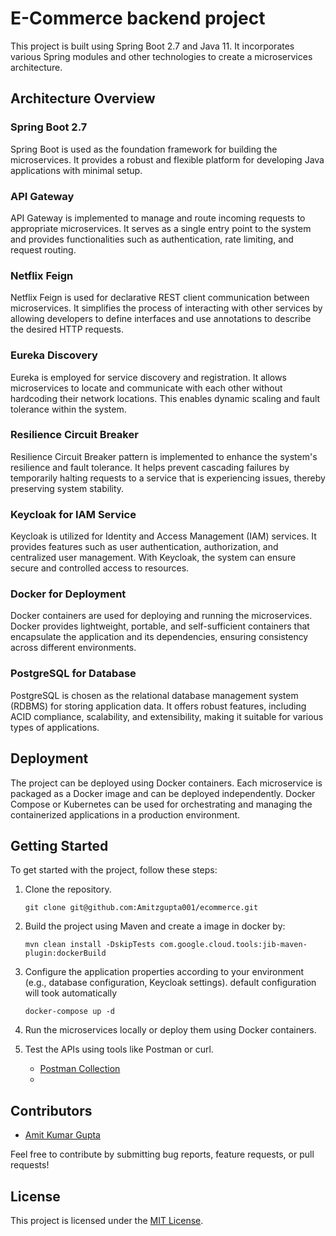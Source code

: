 # E-Commerce backend project

This project is built using Spring Boot 2.7 and Java 11. It incorporates various Spring modules and other technologies to create a microservices architecture.

## Architecture Overview

### Spring Boot 2.7
Spring Boot is used as the foundation framework for building the microservices. It provides a robust and flexible platform for developing Java applications with minimal setup.

### API Gateway
API Gateway is implemented to manage and route incoming requests to appropriate microservices. It serves as a single entry point to the system and provides functionalities such as authentication, rate limiting, and request routing.

### Netflix Feign
Netflix Feign is used for declarative REST client communication between microservices. It simplifies the process of interacting with other services by allowing developers to define interfaces and use annotations to describe the desired HTTP requests.

### Eureka Discovery
Eureka is employed for service discovery and registration. It allows microservices to locate and communicate with each other without hardcoding their network locations. This enables dynamic scaling and fault tolerance within the system.

### Resilience Circuit Breaker
Resilience Circuit Breaker pattern is implemented to enhance the system's resilience and fault tolerance. It helps prevent cascading failures by temporarily halting requests to a service that is experiencing issues, thereby preserving system stability.

### Keycloak for IAM Service
Keycloak is utilized for Identity and Access Management (IAM) services. It provides features such as user authentication, authorization, and centralized user management. With Keycloak, the system can ensure secure and controlled access to resources.

### Docker for Deployment
Docker containers are used for deploying and running the microservices. Docker provides lightweight, portable, and self-sufficient containers that encapsulate the application and its dependencies, ensuring consistency across different environments.

### PostgreSQL for Database
PostgreSQL is chosen as the relational database management system (RDBMS) for storing application data. It offers robust features, including ACID compliance, scalability, and extensibility, making it suitable for various types of applications.

## Deployment
The project can be deployed using Docker containers. Each microservice is packaged as a Docker image and can be deployed independently. Docker Compose or Kubernetes can be used for orchestrating and managing the containerized applications in a production environment.

## Getting Started
To get started with the project, follow these steps:

1. Clone the repository.

   ``git clone git@github.com:Amitzgupta001/ecommerce.git``
2. Build the project using Maven and create a image in docker by:

   ``mvn clean install -DskipTests com.google.cloud.tools:jib-maven-plugin:dockerBuild``
3. Configure the application properties according to your environment (e.g., database configuration, Keycloak settings). default configuration will took automatically
  
   ``docker-compose up -d``
4. Run the microservices locally or deploy them using Docker containers.
5. Test the APIs using tools like Postman or curl.
   - [Postman Collection](https://github.com/Amitzgupta001/ecommerce/blob/main/ecommerce%20collection.postman_collection.json) 
   - 

## Contributors
- [Amit Kumar Gupta](https://github.com/amitzgupta001)

Feel free to contribute by submitting bug reports, feature requests, or pull requests!

## License
This project is licensed under the [MIT License](LICENSE).
